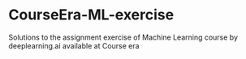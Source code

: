 # CourseEra-ML-exercise
Solutions to the assignment exercise of Machine Learning course by deeplearning.ai available at Course era
